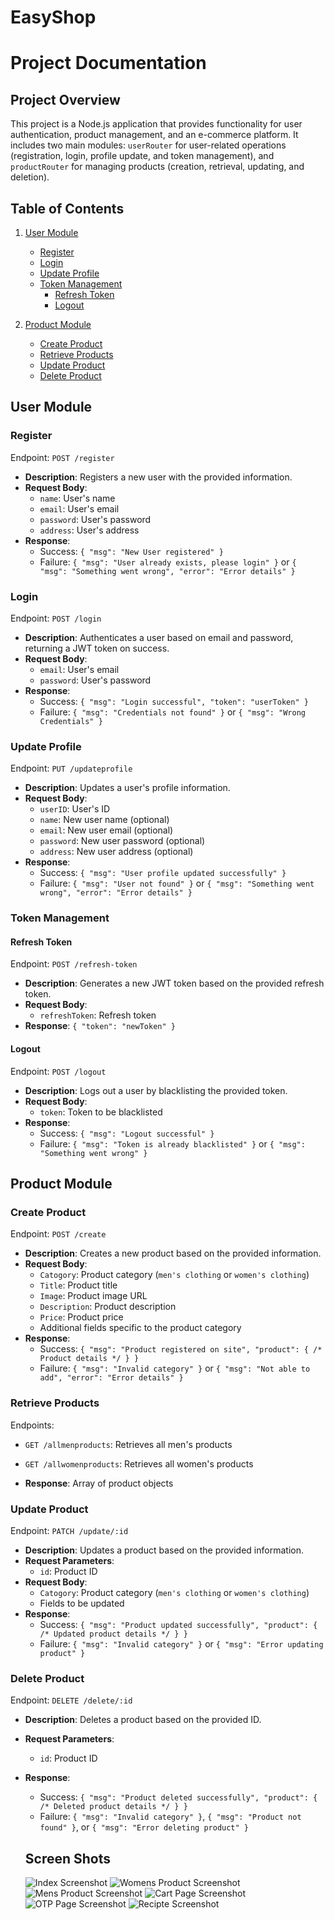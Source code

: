 # EasyShop

# Project Documentation

## Project Overview

This project is a Node.js application that provides functionality for user authentication, product management, and an e-commerce platform. It includes two main modules: `userRouter` for user-related operations (registration, login, profile update, and token management), and `productRouter` for managing products (creation, retrieval, updating, and deletion).

## Table of Contents

1. [User Module](#user-module)
   - [Register](#register)
   - [Login](#login)
   - [Update Profile](#update-profile)
   - [Token Management](#token-management)
     - [Refresh Token](#refresh-token)
     - [Logout](#logout)
  
2. [Product Module](#product-module)
   - [Create Product](#create-product)
   - [Retrieve Products](#retrieve-products)
   - [Update Product](#update-product)
   - [Delete Product](#delete-product)

## User Module

### Register

Endpoint: `POST /register`

- **Description**: Registers a new user with the provided information.
- **Request Body**:
  - `name`: User's name
  - `email`: User's email
  - `password`: User's password
  - `address`: User's address
- **Response**:
  - Success: `{ "msg": "New User registered" }`
  - Failure: `{ "msg": "User already exists, please login" }` or `{ "msg": "Something went wrong", "error": "Error details" }`

### Login

Endpoint: `POST /login`

- **Description**: Authenticates a user based on email and password, returning a JWT token on success.
- **Request Body**:
  - `email`: User's email
  - `password`: User's password
- **Response**:
  - Success: `{ "msg": "Login successful", "token": "userToken" }`
  - Failure: `{ "msg": "Credentials not found" }` or `{ "msg": "Wrong Credentials" }`

### Update Profile

Endpoint: `PUT /updateprofile`

- **Description**: Updates a user's profile information.
- **Request Body**:
  - `userID`: User's ID
  - `name`: New user name (optional)
  - `email`: New user email (optional)
  - `password`: New user password (optional)
  - `address`: New user address (optional)
- **Response**:
  - Success: `{ "msg": "User profile updated successfully" }`
  - Failure: `{ "msg": "User not found" }` or `{ "msg": "Something went wrong", "error": "Error details" }`

### Token Management

#### Refresh Token

Endpoint: `POST /refresh-token`

- **Description**: Generates a new JWT token based on the provided refresh token.
- **Request Body**:
  - `refreshToken`: Refresh token
- **Response**: `{ "token": "newToken" }`

#### Logout

Endpoint: `POST /logout`

- **Description**: Logs out a user by blacklisting the provided token.
- **Request Body**:
  - `token`: Token to be blacklisted
- **Response**:
  - Success: `{ "msg": "Logout successful" }`
  - Failure: `{ "msg": "Token is already blacklisted" }` or `{ "msg": "Something went wrong" }`

## Product Module

### Create Product

Endpoint: `POST /create`

- **Description**: Creates a new product based on the provided information.
- **Request Body**:
  - `Catogory`: Product category (`men's clothing` or `women's clothing`)
  - `Title`: Product title
  - `Image`: Product image URL
  - `Description`: Product description
  - `Price`: Product price
  - Additional fields specific to the product category
- **Response**:
  - Success: `{ "msg": "Product registered on site", "product": { /* Product details */ } }`
  - Failure: `{ "msg": "Invalid category" }` or `{ "msg": "Not able to add", "error": "Error details" }`

### Retrieve Products

Endpoints:
- `GET /allmenproducts`: Retrieves all men's products
- `GET /allwomenproducts`: Retrieves all women's products

- **Response**: Array of product objects

### Update Product

Endpoint: `PATCH /update/:id`

- **Description**: Updates a product based on the provided information.
- **Request Parameters**:
  - `id`: Product ID
- **Request Body**:
  - `Catogory`: Product category (`men's clothing` or `women's clothing`)
  - Fields to be updated
- **Response**:
  - Success: `{ "msg": "Product updated successfully", "product": { /* Updated product details */ } }`
  - Failure: `{ "msg": "Invalid category" }` or `{ "msg": "Error updating product" }`

### Delete Product

Endpoint: `DELETE /delete/:id`

- **Description**: Deletes a product based on the provided ID.
- **Request Parameters**:
  - `id`: Product ID
- **Response**:
  - Success: `{ "msg": "Product deleted successfully", "product": { /* Deleted product details */ } }`
  - Failure: `{ "msg": "Invalid category" }`, `{ "msg": "Product not found" }`, or `{ "msg": "Error deleting product" }`


  ## Screen Shots
  ![Index Screenshot](./Frontend/images/sc/screencapture-theeasyshop-netlify-app-index-html-2024-03-02-20_48_24.png)
  ![Womens Product Screenshot](./Frontend/images/sc/screencapture-theeasyshop-netlify-app-product-2024-03-02-20_50_03.png)
  ![Mens Product Screenshot](./Frontend/images/sc/screencapture-theeasyshop-netlify-app-mensproduct-2024-03-02-20_52_02.png)
  ![Cart Page Screenshot](./Frontend/images/sc/screencapture-theeasyshop-netlify-app-cart-2024-03-02-20_54_56.png)
 ![OTP Page Screenshot](./Frontend/images/sc/screencapture-127-0-0-1-5501-Frontend-otp-html-2024-03-06-23_59_21.png)
![Recipte  Screenshot](./Frontend/images//sc/screencapture-127-0-0-1-5501-Frontend-otp-html-2024-03-06-23_59_54.png)






